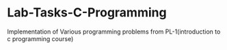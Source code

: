 # Lab-Tasks-C-Programming
Implementation of Various programming problems from PL-1(introduction to c programming course)
